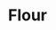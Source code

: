 ---
title: 'Flour'
thumbnail: 'https://acnhcdn.com/2.0/CookingIcon/FlourWheatCropped.png'
type: savory
ingredients:
  -
    id: 'wheat'
    type: 'crop'
    quantity: 5
source: 'be_a_chef_diy_recipes_plus'
layout: '../../layouts/RecipeDetail.astro'
---